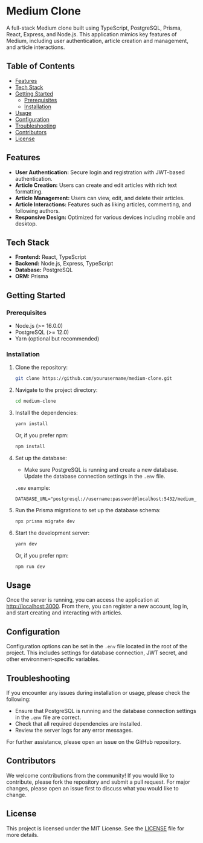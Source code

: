 # Medium Clone

A full-stack Medium clone built using TypeScript, PostgreSQL, Prisma, React, Express, and Node.js. This application mimics key features of Medium, including user authentication, article creation and management, and article interactions.

## Table of Contents

- [Features](#features)
- [Tech Stack](#tech-stack)
- [Getting Started](#getting-started)
  - [Prerequisites](#prerequisites)
  - [Installation](#installation)
- [Usage](#usage)
- [Configuration](#configuration)
- [Troubleshooting](#troubleshooting)
- [Contributors](#contributors)
- [License](#license)

## Features

- **User Authentication:** Secure login and registration with JWT-based authentication.
- **Article Creation:** Users can create and edit articles with rich text formatting.
- **Article Management:** Users can view, edit, and delete their articles.
- **Article Interactions:** Features such as liking articles, commenting, and following authors.
- **Responsive Design:** Optimized for various devices including mobile and desktop.

## Tech Stack

- **Frontend:** React, TypeScript
- **Backend:** Node.js, Express, TypeScript
- **Database:** PostgreSQL
- **ORM:** Prisma

## Getting Started

### Prerequisites

- Node.js (>= 16.0.0)
- PostgreSQL (>= 12.0)
- Yarn (optional but recommended)

### Installation

1. Clone the repository:

    ```bash
    git clone https://github.com/yourusername/medium-clone.git
    ```

2. Navigate to the project directory:

    ```bash
    cd medium-clone
    ```

3. Install the dependencies:

    ```bash
    yarn install
    ```

    Or, if you prefer npm:

    ```bash
    npm install
    ```

4. Set up the database:

    - Make sure PostgreSQL is running and create a new database. Update the database connection settings in the `.env` file.

    `.env` example:

    ```env
    DATABASE_URL="postgresql://username:password@localhost:5432/medium_clone"
    ```

5. Run the Prisma migrations to set up the database schema:

    ```bash
    npx prisma migrate dev
    ```

6. Start the development server:

    ```bash
    yarn dev
    ```

    Or, if you prefer npm:

    ```bash
    npm run dev
    ```

## Usage

Once the server is running, you can access the application at [http://localhost:3000](http://localhost:3000). From there, you can register a new account, log in, and start creating and interacting with articles.

## Configuration

Configuration options can be set in the `.env` file located in the root of the project. This includes settings for database connection, JWT secret, and other environment-specific variables.

## Troubleshooting

If you encounter any issues during installation or usage, please check the following:

- Ensure that PostgreSQL is running and the database connection settings in the `.env` file are correct.
- Check that all required dependencies are installed.
- Review the server logs for any error messages.

For further assistance, please open an issue on the GitHub repository.

## Contributors

We welcome contributions from the community! If you would like to contribute, please fork the repository and submit a pull request. For major changes, please open an issue first to discuss what you would like to change.

## License

This project is licensed under the MIT License. See the [LICENSE](LICENSE) file for more details.

